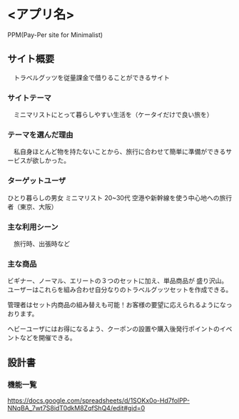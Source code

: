# <アプリ名>
PPM(Pay-Per site for Minimalist)

## サイト概要

　トラベルグッツを従量課金で借りることができるサイト

### サイトテーマ

　ミニマリストにとって暮らしやすい生活を（ケータイだけで良い旅を）

### テーマを選んだ理由

　私自身ほとんど物を持たないことから、旅行に合わせて簡単に準備ができるサービスが欲しかった。

### ターゲットユーザ

  ひとり暮らしの男女
  ミニマリスト
  20~30代
  空港や新幹線を使う中心地への旅行者（東京、大阪）

### 主な利用シーン

　旅行時、出張時など

### 主な商品

  ビギナー、ノーマル、エリートの３つのセットに加え、単品商品が
  盛り沢山。ユーザーはこれらを組み合わせ自分なりのトラベルグッツセットを作成できる。

  管理者はセット内商品の組み替えも可能！お客様の要望に応えられるようになっおります。

  ヘビーユーザにはお得になるよう、クーポンの設置や購入後発行ポイントのイベントなどを開催できる。

## 設計書

### 機能一覧

<https://docs.google.com/spreadsheets/d/1SOKx0o-Hd7folPP-NNqBA_7wt7S8idT0dkM8ZqfShQ4/edit#gid=0>